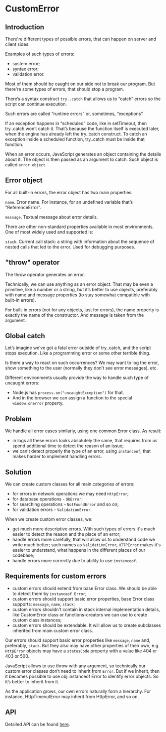 # CustomError

## Introduction
There're different types of possible errors, that can happen on server and client sides.

Examples of such types of errors:
- system error;
- syntax error;
- validation error.

Most of them should be caught on our side not to break our program. But there're some types of errors, that should stop a program.

There’s a syntax construct `try..catch` that allows us to “catch” errors so the script can continue execution.

Such errors are called “runtime errors” or, sometimes, “exceptions”.

If an exception happens in “scheduled” code, like in setTimeout, then try..catch won’t catch it. That’s because the function itself is executed later, when the engine has already left the try..catch construct. To catch an exception inside a scheduled function, try..catch must be inside that function.

When an error occurs, JavaScript generates an object containing the details about it. The object is then passed as an argument to catch. Such object is called `error object`.

## Error object

For all built-in errors, the error object has two main properties:

`name`. Error name. For instance, for an undefined variable that’s "ReferenceError".

`message`. Textual message about error details.

There are other non-standard properties available in most environments. One of most widely used and supported is:

`stack`. Current call stack: a string with information about the sequence of nested calls that led to the error. Used for debugging purposes.

## "throw" operator

The throw operator generates an error.

Technically, we can use anything as an error object. That may be even a primitive, like a number or a string, but it’s better to use objects, preferably with name and message properties (to stay somewhat compatible with built-in errors).

For built-in errors (not for any objects, just for errors), the name property is exactly the name of the constructor. And message is taken from the argument.

## Global catch

Let’s imagine we’ve got a fatal error outside of try..catch, and the script stops execution. Like a programming error or some other terrible thing.

Is there a way to react on such occurrences? We may want to log the error, show something to the user (normally they don’t see error messages), etc.

Different environments usually provide the way to handle such type of uncaught errors:

- Node.js has `process.on("uncaughtException")` for that.
- And in the browser we can assign a function to the special `window.onerror` property.

## Problem

We handle all error cases similarly, using one common Error class. As result:
- in logs all these errors looks absolutely the same, that requires from us spend additional time to detect the reason of an issue;
- we can't detect properly the type of an error, using `instanceof`, that makes harder to implement handling errors.

## Solution

We can create custom classes for all main categories of errors:
- for errors in network operations we may need `HttpError`;
- for database operations - `DbError`;
- for searching operations - `NotFoundError` and so on;
- for validation errors - `ValidationError`.

When we create custom error classes, we:
- get much more descriptive errors. With such types of errors it's much easier to detect the reason and the place of an error;
- handle errors more carefully, that will allow us to understand code we write much better; such names as `ValidationError`, `HTTPError` makes it's easier to understand, what 
happens in the different places of our codebase;
- handle errors more correctly due to ability to use `instanceof`.

## Requirements for custom errors

- custom errors should extend from base Error class. We should be able to detect them by `instanceof Error`;
- custom errors should support basic error properties, base Error class supports: `message`, `name`, `stack`;
- custom errors shouldn't contain in stack internal implementation details, like CustomError class or functions-creators we can use to create custom class instances;
- custom errors should be extendable. It will allow us to create subclasses inherited from main custom error class.

Our errors should support basic error properties like `message`, `name` and, preferably, `stack`. But they also may have other properties of their own, e.g. `HttpError` objects may have a `statusCode` property with a value like 404 or 403 or 500.

JavaScript allows to use throw with any argument, so technically our custom error classes don’t need to inherit from `Error`. But if we inherit, then it becomes possible to use obj instanceof Error to identify error objects. So it’s better to inherit from it.

As the application grows, our own errors naturally form a hierarchy. For instance, HttpTimeoutError may inherit from HttpError, and so on.

## API

Detailed API can be found [here](https://github.com/j-u-p-iter/custom-error/blob/master/docs/API.md).
